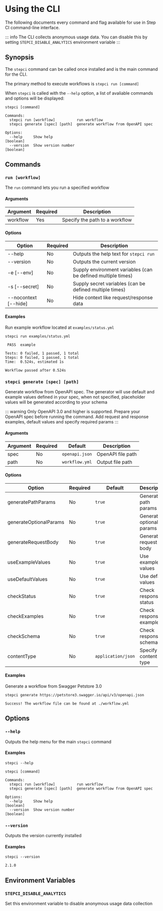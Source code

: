 # Using the CLI

The following documents every command and flag available for use in Step CI command-line interface.

::: info
The CLI collects anonymous usage data. You can disable this by setting `STEPCI_DISABLE_ANALYTICS` environment variable
:::

## Synopsis

The `stepci` command can be called once installed and is the main command for the CLI.

The primary method to execute workflows is `stepci run [command]`

When `stepci` is called with the `--help` option, a list of avaliable commands and options will be displayed:

```
stepci [command]

Commands:
  stepci run [workflow]          run workflow
  stepci generate [spec] [path]  generate workflow from OpenAPI spec

Options:
  --help     Show help                                                 [boolean]
  --version  Show version number                                       [boolean]
```

## Commands

### `run [workflow]`

The `run` command lets you run a specified workflow

#### **Arguments**

| Argument | Required | Description |
|-|-|-|
| workflow | Yes | Specify the path to a workflow |

#### **Options**

| Option | Required | Description |
|-|-|-|
| --help | No | Outputs the help text for `stepci run` |
| --version | No | Outputs the current version |
| -e [--env] | No | Supply environment variables (can be defined multiple times) |
| -s [--secret] | No | Supply secret variables (can be defined multiple times) |
| --nocontext [--hide] | No | Hide context like request/response data |

#### **Examples**

Run example workflow located at `examples/status.yml`

```
stepci run examples/status.yml
```

```
 PASS  example

Tests: 0 failed, 1 passed, 1 total
Steps: 0 failed, 1 passed, 1 total
Time:  0.524s, estimated 1s

Workflow passed after 0.524s
```

### `stepci generate [spec] [path]`

Generate workflow from OpenAPI spec. The generator will use default and example values defined in your spec, when not specified, placeholder values will be generated according to your schema

::: warning
Only OpenAPI 3.0 and higher is supported. Prepare your OpenAPI spec before running the command. Add request and response examples, default values and specify required params
:::

#### **Arguments**

| Argument | Required | Default | Description |
|-|-|-|-|
| spec | No | `openapi.json` | OpenAPI file path |
| path | No | `workflow.yml` | Output file path |

#### **Options**

| Option | Required | Default | Description |
|-|-|-|-|
| generatePathParams | No | `true` | Generate path params |
| generateOptionalParams | No | `true` | Generate optional params |
| generateRequestBody | No | `true` | Generate request body |
| useExampleValues | No | `true` | Use example values |
| useDefaultValues | No | `true` | Use default values |
| checkStatus | No | `true` | Check response status |
| checkExamples | No | `true` | Check response examples |
| checkSchema | No | `true` | Check response schema |
| contentType | No | `application/json` | Specify content-type |

#### **Examples**

Generate a workflow from Swagger Petstore 3.0

```
stepci generate https://petstore3.swagger.io/api/v3/openapi.json
```

```
Success! The workflow file can be found at ./workflow.yml
```

## Options

### `--help`

Outputs the help menu for the main `stepci` command

#### **Examples**

```
stepci --help
```

```
stepci [command]

Commands:
  stepci run [workflow]          run workflow
  stepci generate [spec] [path]  generate workflow from OpenAPI spec

Options:
  --help     Show help                                                 [boolean]
  --version  Show version number                                       [boolean]
```

### `--version`

Outputs the version currently installed

#### **Examples**

```
stepci --version
```

```
2.1.0
```

## Environment Variables

### `STEPCI_DISABLE_ANALYTICS`

Set this environment variable to disable anonymous usage data collection
